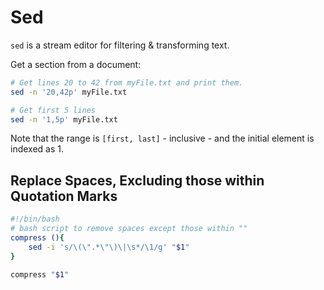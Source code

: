 # Sed
`sed` is a stream editor for filtering & transforming text.

Get a section from a document:

```bash
# Get lines 20 to 42 from myFile.txt and print them.
sed -n '20,42p' myFile.txt

# Get first 5 lines
sed -n '1,5p' myFile.txt
```
Note that the range is `[first, last]` - inclusive - and the initial element is indexed as 1.

Replace Spaces, Excluding those within Quotation Marks
------------------------------------------------------
```bash
#!/bin/bash
# bash script to remove spaces except those within ""
compress (){
	sed -i 's/\(\".*\"\)\|\s*/\1/g' "$1"
}

compress "$1"
```
